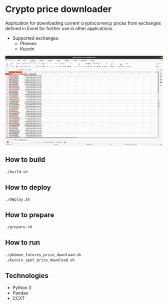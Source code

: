 # Crypto price downloader

Application for downloading current cryptocurrency prices from exchanges defined in Excel for further use in other applications.

* Supported exchanges:
  * Phemex
  * Kucoin

![Example](images/example.png)
## How to build
```bash
./build.sh
```

## How to deploy
```
./deploy.sh
```

## How to prepare
```bash
./prepare.sh
```

## How to run
```bash
./phemex_futures_price_download.sh
./kucoin_spot_price_download.sh
```

## Technologies
* Python 3
* Pandas
* CCXT
